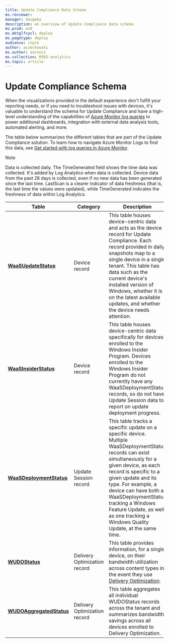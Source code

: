 ```yaml
---
title: Update Compliance Data Schema
ms.reviewer: 
manager: dougeby
description: an overview of Update Compliance data schema
ms.prod: w10
ms.mktglfcycl: deploy
ms.pagetype: deploy
audience: itpro
author: aczechowski
ms.author: aaroncz
ms.collection: M365-analytics
ms.topic: article
---
```


# Update Compliance Schema

When the visualizations provided in the default experience don't fulfill your reporting needs, or if you need to troubleshoot issues with devices, it's valuable to understand the schema for Update Compliance and have a high-level understanding of the capabilities of [Azure Monitor log queries](/azure/azure-monitor/log-query/query-language) to power additional dashboards, integration with external data analysis tools, automated alerting, and more.

The table below summarizes the different tables that are part of the Update Compliance solution. To learn how to navigate Azure Monitor Logs to find this data, see [Get started with log queries in Azure Monitor](/azure/azure-monitor/log-query/get-started-queries).

> [!NOTE]
> Data is collected daily. The TimeGenerated field shows the time data was collected. It's added by Log Analytics when data is collected. Device data from the past 28 days is collected, even if no new data has been generated since the last time. LastScan is a clearer indicator of data freshness (that is, the last time the values were updated), while TimeGenerated indicates the freshness of data within Log Analytics.

|Table |Category |Description |
|--|--|--|
|[**WaaSUpdateStatus**](update-compliance-schema-waasupdatestatus.md) |Device record |This table houses device-centric data and acts as the device record for Update Compliance. Each record provided in daily snapshots map to a single device in a single tenant. This table has data such as the current device's installed version of Windows, whether it is on the latest available updates, and whether the device needs attention. |
|[**WaaSInsiderStatus**](update-compliance-schema-waasinsiderstatus.md) |Device record |This table houses device-centric data specifically for devices enrolled to the Windows Insider Program. Devices enrolled to the Windows Insider Program do not currently have any WaaSDeploymentStatus records, so do not have Update Session data to report on update deployment progress. |
|[**WaaSDeploymentStatus**](update-compliance-schema-waasdeploymentstatus.md) |Update Session record |This table tracks a specific update on a specific device. Multiple WaaSDeploymentStatus records can exist simultaneously for a given device, as each record is specific to a given update and its type. For example, a device can have both a WaaSDeploymentStatus tracking a Windows Feature Update, as well as one tracking a Windows Quality Update, at the same time. |
|[**WUDOStatus**](update-compliance-schema-wudostatus.md) |Delivery Optimization record |This table provides information, for a single device, on their bandwidth utilization across content types in the event they use [Delivery Optimization](https://support.microsoft.com/help/4468254/windows-update-delivery-optimization-faq). |
|[**WUDOAggregatedStatus**](update-compliance-schema-wudoaggregatedstatus.md) |Delivery Optimization record |This table aggregates all individual WUDOStatus records across the tenant and summarizes bandwidth savings across all devices enrolled to Delivery Optimization. |
